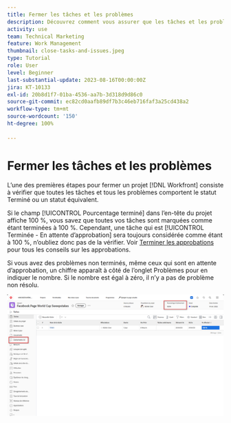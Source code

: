 ```yaml
---
title: Fermer les tâches et les problèmes
description: Découvrez comment vous assurer que les tâches et les problèmes sont fermés avant de fermer un projet dans  [!DNL  Workfront].
activity: use
team: Technical Marketing
feature: Work Management
thumbnail: close-tasks-and-issues.jpeg
type: Tutorial
role: User
level: Beginner
last-substantial-update: 2023-08-16T00:00:00Z
jira: KT-10133
exl-id: 20b8d1f7-01ba-4536-aa7b-3d318d9d86c0
source-git-commit: ec82cd0aafb89df7b3c46eb716faf3a25cd438a2
workflow-type: tm+mt
source-wordcount: '150'
ht-degree: 100%

---
```


# Fermer les tâches et les problèmes

L’une des premières étapes pour fermer un projet [!DNL Workfront] consiste à vérifier que toutes les tâches et tous les problèmes comportent le statut Terminé ou un statut équivalent.

Si le champ [!UICONTROL Pourcentage terminé] dans l’en-tête du projet affiche 100 %, vous savez que toutes vos tâches sont marquées comme étant terminées à 100 %. Cependant, une tâche qui est [!UICONTROL Terminée - En attente d’approbation] sera toujours considérée comme étant à 100 %, n’oubliez donc pas de la vérifier. Voir [Terminer les approbations](https://experienceleague.adobe.com/docs/workfront-learn/tutorials-workfront/manage-work/close-a-project/complete-approvals.html) pour tous les conseils sur les approbations.

Si vous avez des problèmes non terminés, même ceux qui sont en attente d’approbation, un chiffre apparaît à côté de l’onglet Problèmes pour en indiquer le nombre. Si le nombre est égal à zéro, il n’y a pas de problème non résolu.

![Projet affichant le [!UICONTROL Pourcentage terminé] et les problèmes ouverts](assets/close-tasks-and-issues.png)
